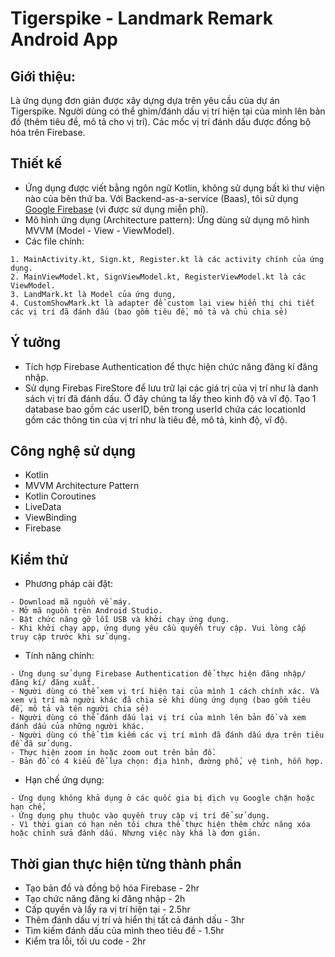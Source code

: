 # Tigerspike - Landmark Remark Android App
## Giới thiệu:
Là ứng dụng đơn giản được xây dựng dựa trên yêu cầu của dự án Tigerspike. Người dùng có thể ghim/đánh dấu vị trí hiện tại của mình lên bản đồ (thêm tiêu đề, mô tả cho vị trí). Các mốc vị trí đánh dấu được đồng bộ hóa trên Firebase.
## Thiết kế
+ Ứng dụng được viết bằng ngôn ngữ Kotlin, không sử dụng bất kì thư viện nào của bên thứ ba. Với Backend-as-a-service (Baas), tôi sử dụng[ Google Firebase](https://firebase.google.com) (vì được sử dụng miễn phí).
+ Mô hình ứng dụng (Architecture pattern): Ứng dùng sử dụng mô hình MVVM (Model - View - ViewModel).
+ Các file chính:
```
1. MainActivity.kt, Sign.kt, Register.kt là các activity chính của ứng dụng.
2. MainViewModel.kt, SignViewModel.kt, RegisterViewModel.kt là các ViewModel.
3. LandMark.kt là Model của ứng dụng,
4. CustomShowMark.kt là adapter để custom lại view hiển thị chi tiết các vị trí đã đánh dấu (bao gồm tiêu đề, mô tả và chủ chia sẻ)
```
## Ý tưởng
+ Tích hợp Firebase Authentication để thực hiện chức năng đăng kí đăng nhập.
+ Sử dụng Firebas FireStore để lưu trữ lại các giá trị của vị trí như là danh sách vị trí đã đánh dấu. Ở đây chúng ta lấy theo kinh độ và vĩ độ. Tạo 1 database bao gồm các userID, bên trong userId chứa các locationId gồm các thông tin của vị trí như là tiêu đề, mô tả, kinh độ, vĩ độ.
## Công nghệ sử dụng
+ Kotlin
+ MVVM Architecture Pattern
+ Kotlin Coroutines
+ LiveData
+ ViewBinding
+ Firebase

## Kiểm thử
+ Phương pháp cài đặt:
```
- Download mã nguồn về máy.
- Mở mã nguồn trên Android Studio.
- Bật chức năng gỡ lỗi USB và khởi chạy ứng dụng.
- Khi khởi chạy app, ứng dụng yêu cầu quyền truy cập. Vui lòng cấp truy cập trước khi sử dụng.
```
+ Tính năng chính:
```
- Ứng dụng sử dụng Firebase Authentication để thực hiện đăng nhập/ đăng kí/ đăng xuất.
- Người dùng có thể xem vị trí hiện tại của mình 1 cách chính xác. Và xem vị trí mà người khác đã chia sẻ khi dùng ứng dụng (bao gồm tiêu đề, mô tả và tên người chia sẻ)
- Người dùng có thể đánh dấu lại vị trí của mình lên bản đồ và xem đánh dấu của những người khác.
- Người dùng có thể tìm kiếm các vị trí mình đã đánh dấu dựa trên tiêu đề đã sử dụng.
- Thực hiện zoom in hoặc zoom out trên bản đồ.
- Bản đồ có 4 kiểu để lựa chọn: địa hình, đường phố, vệ tinh, hỗn hợp.
```
+ Hạn chế ứng dụng:
```
- Ứng dụng không khả dụng ở các quốc gia bị dịch vụ Google chặn hoặc hạn chế,
- Ứng dụng phụ thuộc vào quyền truy cập vị trí để sử dụng.
- Vì thời gian có hạn nên tôi chưa thể thực hiện thêm chức năng xóa hoặc chỉnh sửa đánh dấu. Nhưng việc này khá là đơn giản.
```
## Thời gian thực hiện từng thành phần
+ Tạo bản đồ và đồng bộ hóa Firebase - 2hr
+ Tạo chức năng đăng kí đăng nhập - 2h
+ Cấp quyền và lấy ra vị trí hiện tại - 2.5hr
+ Thêm đánh dấu vị trí và hiển thị tất cả đánh dấu - 3hr
+ Tìm kiếm đánh dấu của mình theo tiêu đề - 1.5hr
+ Kiểm tra lỗi, tối ưu code - 2hr

